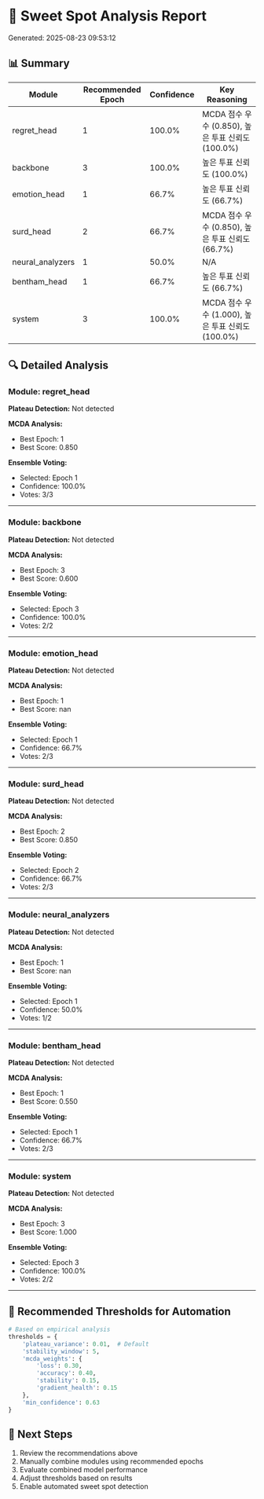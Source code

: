 # 🎯 Sweet Spot Analysis Report

Generated: 2025-08-23 09:53:12

## 📊 Summary

| Module | Recommended Epoch | Confidence | Key Reasoning |
|--------|------------------|------------|---------------|
| regret_head | 1 | 100.0% | MCDA 점수 우수 (0.850), 높은 투표 신뢰도 (100.0%) |
| backbone | 3 | 100.0% | 높은 투표 신뢰도 (100.0%) |
| emotion_head | 1 | 66.7% | 높은 투표 신뢰도 (66.7%) |
| surd_head | 2 | 66.7% | MCDA 점수 우수 (0.850), 높은 투표 신뢰도 (66.7%) |
| neural_analyzers | 1 | 50.0% | N/A |
| bentham_head | 1 | 66.7% | 높은 투표 신뢰도 (66.7%) |
| system | 3 | 100.0% | MCDA 점수 우수 (1.000), 높은 투표 신뢰도 (100.0%) |

## 🔍 Detailed Analysis

### Module: regret_head

**Plateau Detection:** Not detected

**MCDA Analysis:**
- Best Epoch: 1
- Best Score: 0.850

**Ensemble Voting:**
- Selected: Epoch 1
- Confidence: 100.0%
- Votes: 3/3

---

### Module: backbone

**Plateau Detection:** Not detected

**MCDA Analysis:**
- Best Epoch: 3
- Best Score: 0.600

**Ensemble Voting:**
- Selected: Epoch 3
- Confidence: 100.0%
- Votes: 2/2

---

### Module: emotion_head

**Plateau Detection:** Not detected

**MCDA Analysis:**
- Best Epoch: 1
- Best Score: nan

**Ensemble Voting:**
- Selected: Epoch 1
- Confidence: 66.7%
- Votes: 2/3

---

### Module: surd_head

**Plateau Detection:** Not detected

**MCDA Analysis:**
- Best Epoch: 2
- Best Score: 0.850

**Ensemble Voting:**
- Selected: Epoch 2
- Confidence: 66.7%
- Votes: 2/3

---

### Module: neural_analyzers

**Plateau Detection:** Not detected

**MCDA Analysis:**
- Best Epoch: 1
- Best Score: nan

**Ensemble Voting:**
- Selected: Epoch 1
- Confidence: 50.0%
- Votes: 1/2

---

### Module: bentham_head

**Plateau Detection:** Not detected

**MCDA Analysis:**
- Best Epoch: 1
- Best Score: 0.550

**Ensemble Voting:**
- Selected: Epoch 1
- Confidence: 66.7%
- Votes: 2/3

---

### Module: system

**Plateau Detection:** Not detected

**MCDA Analysis:**
- Best Epoch: 3
- Best Score: 1.000

**Ensemble Voting:**
- Selected: Epoch 3
- Confidence: 100.0%
- Votes: 2/2

---

## 🎯 Recommended Thresholds for Automation

```python
# Based on empirical analysis
thresholds = {
    'plateau_variance': 0.01,  # Default
    'stability_window': 5,
    'mcda_weights': {
        'loss': 0.30,
        'accuracy': 0.40,
        'stability': 0.15,
        'gradient_health': 0.15
    },
    'min_confidence': 0.63
}
```

## 📝 Next Steps

1. Review the recommendations above
2. Manually combine modules using recommended epochs
3. Evaluate combined model performance
4. Adjust thresholds based on results
5. Enable automated sweet spot detection

